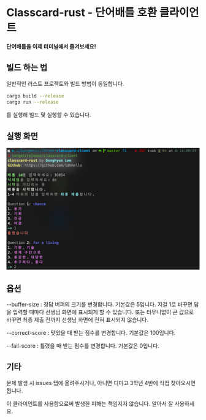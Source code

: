 # Classcard-rust - 단어배틀 호환 클라이언트

#### 단어배틀을 이제 터미널에서 즐겨보세요!

## 빌드 하는 법
일반적인 러스트 프로젝트와 빌드 방법이 동일합니다.
```bash
cargo build --release
cargo run --release
```
를 실행해 빌드 및 실행할 수 있습니다.

## 실행 화면
![예시 이미지](example.png)

## 옵션
--buffer-size : 정답 버퍼의 크기를 변경합니다. 기본값은 5입니다.
저걸 1로 바꾸면 답을 입력할 때마다 선생님 화면에 표시되게 할 수 있습니다.
또는 터무니없이 큰 값으로 바꾸면 최종 제출 전까지 선생님 화면에 전혀 표시되지 않습니다.

--correct-score : 맞았을 때 받는 점수를 변경합니다. 기본값은 100입니다.

--fail-score : 틀렸을 때 받는 점수를 변경합니다. 기본값은 0입니다.

## 기타
문제 발생 시 issues 탭에 올려주시거나, 아니면 디미고 3학년 4반에 직접 찾아오시면 됩니다.

이 클라이언트를 사용함으로써 발생한 피해는 책임지지 않습니다. 알아서 잘 사용하세요.
